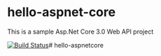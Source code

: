 # hello-aspnet-core
This is a sample Asp.Net Core 3.0 Web API project

[![Build Status](https://dev.azure.com/julioc0448/hello-aspnetcore/_apis/build/status/julioct.hello-aspnetcore?branchName=master)](https://dev.azure.com/julioc0448/hello-aspnetcore/_build/latest?definitionId=1&branchName=master)# hello-aspnetcore
